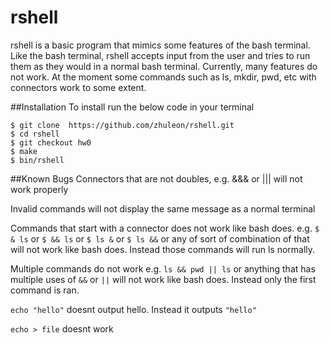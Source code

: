 # rshell
rshell is a basic program that mimics some features of the bash terminal. Like the
bash terminal, rshell accepts input from the user and tries to run them as they would
in a normal bash terminal. Currently, many features do not work. At the moment some
commands such as ls, mkdir, pwd, etc with connectors work to some extent.

##Installation
To install run the below code in your terminal

```
$ git clone  https://github.com/zhuleon/rshell.git
$ cd rshell
$ git checkout hw0
$ make
$ bin/rshell
```

##Known Bugs
Connectors that are not doubles, e.g. &&& or ||| will not work properly

Invalid commands will not display the same message as a normal terminal

Commands that start with a connector does not work like bash does.
e.g. `$ & ls` or `$ && ls` or `$ ls &` or `$ ls &&` or any of sort of combination
of that will not work like bash does.
Instead those commands will run ls normally.

Multiple commands do not work
e.g. `ls && pwd || ls` or anything that has multiple uses of `&&` or `||`
will not work like bash does.
Instead only the first command is ran.

`echo "hello"` doesnt output hello. Instead it outputs `"hello"`

`echo > file` doesnt work
